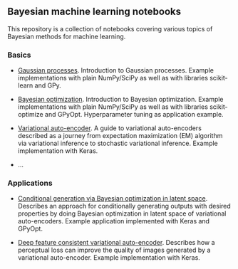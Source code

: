 ## Bayesian machine learning notebooks

This repository is a collection of notebooks covering various topics of Bayesian methods for machine learning.

### Basics

- [Gaussian processes](gaussian_processes.ipynb). Introduction to Gaussian processes. Example implementations with 
plain NumPy/SciPy as well as with libraries scikit-learn and GPy.

- [Bayesian optimization](bayesian_optimization.ipynb). Introduction to Bayesian optimization. Example implementations 
with plain NumPy/SciPy as well as with libraries scikit-optimize and GPyOpt. Hyperparameter tuning as application example.  

- [Variational auto-encoder](variational_autoencoder.ipynb). A guide to variational auto-encoders described as a journey
from expectation maximization (EM) algorithm via variational inference to stochastic variational inference. Example 
implementation with Keras.

- ...

### Applications

- [Conditional generation via Bayesian optimization in latent space](variational_autoencoder_opt.ipynb). Describes an approach
for conditionally generating outputs with desired properties by doing Bayesian optimization in latent space of variational 
auto-encoders. Example application implemented with Keras and GPyOpt.

- [Deep feature consistent variational auto-encoder](variational_autoencoder_dfc.ipynb). Describes how
a perceptual loss can improve the quality of images generated by a variational auto-encoder. Example implementation with
Keras.  
